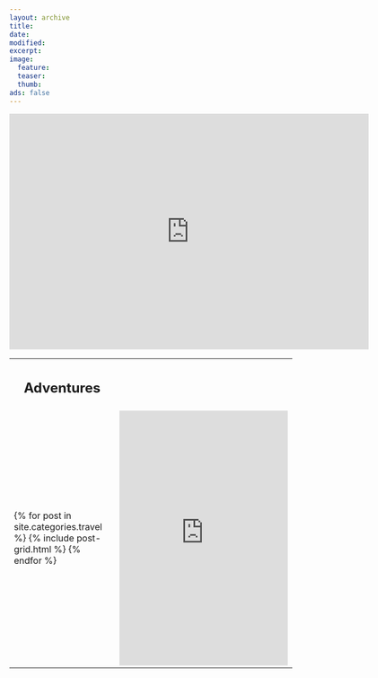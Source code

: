 ```yaml
---
layout: archive
title:
date:
modified:
excerpt:
image:
  feature:
  teaser:
  thumb:
ads: false
---
```


<!-- Map edit link: https://www.google.com/maps/d/u/0/edit?hl=en&authuser=0&mid=ze_XPNXVoqZ8.kWuRmuZxNqX4 -->
<!-- Strava GPX to KML converter: http://www.gpsvisualizer.com/map_input?form=googleearth -->

<embed src="https://www.google.com/maps/d/u/0/embed?mid=ze_XPNXVoqZ8.kWuRmuZxNqX4" width="640" height="420">

<table style="width:100%">
    <col width="">
    <col width="300">
    <tr>
        <th><h2>Adventures</h2></th>
        <th></th>
    </tr>
    <tr>
        <td>
            <div class="tiles">
                {% for post in site.categories.travel %}
                    {% include post-grid.html %}
                {% endfor %}
            </div>
        </td>
        <td>
            <iframe height='454' width='300' frameborder='0' allowtransparency='true' scrolling='no' src='https://www.strava.com/athletes/974683/latest-rides/578203f9f16fcdba02ff41376348c87706492fa1'></iframe>
        </td>
    </tr>
</table>
